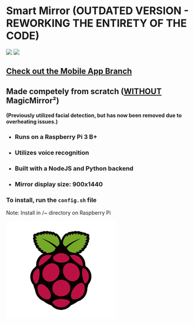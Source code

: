 # Smart Mirror (OUTDATED VERSION - REWORKING THE ENTIRETY OF THE CODE)
![](https://img.shields.io/badge/Raspberry%20Pi-C51A4A?logo=Raspberry-Pi)
![](https://img.shields.io/badge/Linux-4d4d4d?logo=Linux)

## [Check out the Mobile App Branch](https://github.com/Ryan-Awad/Smart-Mirror/tree/mobile-app)

## **Made competely from scratch (<ins>WITHOUT</ins> MagicMirror²)**
#### (Previously utilized facial detection, but has now been removed due to overheating issues.)

 - ### Runs on a Raspberry Pi 3 B+ 
 - ### Utilizes voice recognition
 - ### Built with a NodeJS and Python backend
 - ### Mirror display size: 900x1440

### **To install, run the `config.sh` file**
Note: Install in /~ directory on Raspberry Pi 

<img src='images/rpi.png' width='300px'>
